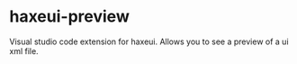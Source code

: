 # haxeui-preview

Visual studio code extension for haxeui. Allows you to see a preview of a ui xml file.
